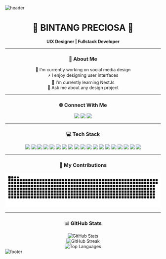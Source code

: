 <!-- Header -->
<picture>
  <source media="(prefers-color-scheme: dark)" srcset="https://capsule-render.vercel.app/api?type=waving&color=0:00c6ff,100:0072ff&height=160&section=header&fontSize=45&fontColor=ffffff&fontAlignY=40" />
  <source media="(prefers-color-scheme: light)" srcset="https://capsule-render.vercel.app/api?type=waving&color=0:00c6ff,100:0072ff&height=160&section=header&text=Welcome!&fontSize=45&fontColor=ffffff&fontAlignY=40" />
  <img alt="header" src="https://capsule-render.vercel.app/api?type=waving&color=0:00c6ff,100:0072ff&height=160&section=header&text=Welcome!&fontSize=45&fontColor=ffffff&fontAlignY=40" />
</picture>

<div align="center">

# 🌟 BINTANG PRECIOSA 🌟

**UIX Designer | Fullstack Developer**

---

### 💫 About Me

🔭 I’m currently working on social media design  
⚡ I enjoy designing user interfaces  
🌱 I’m currently learning NestJs  
💬 Ask me about any design project

---

### 🌐 Connect With Me

<a href="https://instagram.com/bintangpreciosa"><img src="https://img.shields.io/badge/Instagram-%23E4405F.svg?style=for-the-badge&logo=Instagram&logoColor=white" /></a>
<a href="https://linkedin.com/in/bintangpreciosa"><img src="https://img.shields.io/badge/LinkedIn-%230077B5.svg?style=for-the-badge&logo=linkedin&logoColor=white" /></a>
<a href="mailto:bintangpreciosa@gmail.com"><img src="https://img.shields.io/badge/Email-D14836?style=for-the-badge&logo=gmail&logoColor=white" /></a>

---

### 💻 Tech Stack

<img src="https://img.shields.io/badge/Flutter-%2302569B.svg?style=for-the-badge&logo=Flutter&logoColor=white" />
<img src="https://img.shields.io/badge/html5-%23E34F26.svg?style=for-the-badge&logo=html5&logoColor=white" />
<img src="https://img.shields.io/badge/javascript-%23323330.svg?style=for-the-badge&logo=javascript&logoColor=%23F7DF1E" />
<img src="https://img.shields.io/badge/java-%23ED8B00.svg?style=for-the-badge&logo=openjdk&logoColor=white" />
<img src="https://img.shields.io/badge/php-%23777BB4.svg?style=for-the-badge&logo=php&logoColor=white" />
<img src="https://img.shields.io/badge/python-3670A0?style=for-the-badge&logo=python&logoColor=ffdd54" />
<img src="https://img.shields.io/badge/css3-%231572B6.svg?style=for-the-badge&logo=css3&logoColor=white" />
<img src="https://img.shields.io/badge/mysql-4479A1.svg?style=for-the-badge&logo=mysql&logoColor=white" />
<img src="https://img.shields.io/badge/laravel-%23FF2D20.svg?style=for-the-badge&logo=laravel&logoColor=white" />
<img src="https://img.shields.io/badge/adobe%20illustrator-%23FF9A00.svg?style=for-the-badge&logo=adobe%20illustrator&logoColor=white" />
<img src="https://img.shields.io/badge/adobe%20photoshop-%2331A8FF.svg?style=for-the-badge&logo=adobe%20photoshop&logoColor=white" />
<img src="https://img.shields.io/badge/Canva-%2300C4CC.svg?style=for-the-badge&logo=Canva&logoColor=white" />
<img src="https://img.shields.io/badge/figma-%23F24E1E.svg?style=for-the-badge&logo=figma&logoColor=white" />
<img src="https://img.shields.io/badge/Dribbble-EA4C89?style=for-the-badge&logo=dribbble&logoColor=white" />
<img src="https://img.shields.io/badge/adobe-%23FF0000.svg?style=for-the-badge&logo=adobe&logoColor=white" />
<img src="https://img.shields.io/badge/tailwindcss-%2338B2AC.svg?style=for-the-badge&logo=tailwind-css&logoColor=white" />
<img src="https://img.shields.io/badge/dart-%230175C2.svg?style=for-the-badge&logo=dart&logoColor=white" />
<img src="https://img.shields.io/badge/Filament-FFAA00?style=for-the-badge&logoColor=%23000000" />
<img src="https://img.shields.io/badge/flask-%23000.svg?style=for-the-badge&logo=flask&logoColor=white" />

---

### 🐍 My Contributions

<picture>
  <source media="(prefers-color-scheme: dark)" srcset="https://raw.githubusercontent.com/bintangpreciosa/bintangpreciosa/output/github-snake-dark.svg" />
  <source media="(prefers-color-scheme: light)" srcset="https://raw.githubusercontent.com/bintangpreciosa/bintangpreciosa/output/github-snake.svg" />
  <img alt="github-snake" src="https://raw.githubusercontent.com/bintangpreciosa/bintangpreciosa/output/github-snake.svg" />
</picture>

---

### 📊 GitHub Stats

<picture>
  <source media="(prefers-color-scheme: dark)" srcset="https://github-readme-stats.vercel.app/api?username=bintangpreciosa&theme=radical&hide_border=true&include_all_commits=true&count_private=false" />
  <source media="(prefers-color-scheme: light)" srcset="https://github-readme-stats.vercel.app/api?username=bintangpreciosa&theme=light&hide_border=false&include_all_commits=true&count_private=false" />
  <img alt="GitHub Stats" src="https://github-readme-stats.vercel.app/api?username=bintangpreciosa&theme=radical&hide_border=true&include_all_commits=true&count_private=false" />
</picture>

<br/>

<picture>
  <source media="(prefers-color-scheme: dark)" srcset="https://nirzak-streak-stats.vercel.app/?user=bintangpreciosa&theme=radical&hide_border=true" />
  <source media="(prefers-color-scheme: light)" srcset="https://nirzak-streak-stats.vercel.app/?user=bintangpreciosa&theme=light&hide_border=false" />
  <img alt="GitHub Streak" src="https://nirzak-streak-stats.vercel.app/?user=bintangpreciosa&theme=radical&hide_border=true" />
</picture>

<br/>

<picture>
  <source media="(prefers-color-scheme: dark)" srcset="https://github-readme-stats.vercel.app/api/top-langs/?username=bintangpreciosa&theme=radical&hide_border=true&layout=compact" />
  <source media="(prefers-color-scheme: light)" srcset="https://github-readme-stats.vercel.app/api/top-langs/?username=bintangpreciosa&theme=light&hide_border=false&layout=compact" />
  <img alt="Top Languages" src="https://github-readme-stats.vercel.app/api/top-langs/?username=bintangpreciosa&theme=radical&hide_border=true&layout=compact" />
</picture>

</div>

<!-- Footer -->
<picture>
  <source media="(prefers-color-scheme: dark)" srcset="https://capsule-render.vercel.app/api?type=waving&color=0:00c6ff,100:0072ff&height=120&section=footer" />
  <source media="(prefers-color-scheme: light)" srcset="https://capsule-render.vercel.app/api?type=waving&color=0:00c6ff,100:0072ff&height=120&section=footer" />
  <img alt="footer" src="https://capsule-render.vercel.app/api?type=waving&color=0:00c6ff,100:0072ff&height=120&section=footer" />
</picture>
